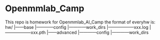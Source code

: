 # Openmmlab_Camp
This repo is homework for Openmmlab_AI_Camp
the format of everyhw is:
hw/
|——base
|————config
|————work_dirs
|——————xxx.log
|——————xxx.pth
|——advanced
|————config
|————work_dirs
